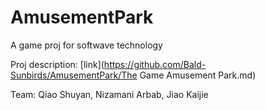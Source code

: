 # AmusementPark
A game proj for softwave technology

Proj description: [link](https://github.com/Bald-Sunbirds/AmusementPark/The Game Amusement Park.md)

Team: Qiao Shuyan, Nizamani Arbab, Jiao Kaijie

